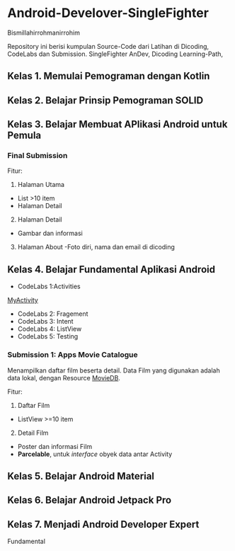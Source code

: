 # Android-Develover-SingleFighter
Bismillahirrohmanirrohim

Repository ini berisi kumpulan Source-Code dari Latihan di Dicoding, CodeLabs dan Submission.
SingleFighter AnDev,
Dicoding Learning-Path,

## Kelas 1. Memulai Pemograman dengan Kotlin

## Kelas 2. Belajar Prinsip Pemograman SOLID

## Kelas 3. Belajar Membuat APlikasi Android untuk Pemula

### Final Submission


Fitur:

1. Halaman Utama

- List >10 item
- Halaman Detail

2. Halaman Detail
- Gambar dan informasi
3. Halaman About
-Foto diri, nama dan email di dicoding

## Kelas 4. Belajar Fundamental Aplikasi Android
* CodeLabs 1:Activities

[MyActivity](https://photos.app.goo.gl/dcFQqMBrW5gSE4MGA)
* CodeLabs 2: Fragement
* CodeLabs 3: Intent
* CodeLabs 4: ListView
* CodeLabs 5: Testing

### Submission 1: Apps Movie Catalogue
Menampilkan daftar film beserta detail. Data Film yang digunakan adalah data lokal, 
dengan Resource [MovieDB](https://www.themoviedb.org/discover/movie).

Fitur:
1. Daftar Film
- ListView >=10 item
2. Detail Film
- Poster dan informasi Film 
- **Parcelable**, untuk *interface* obyek data antar Activity

## Kelas 5. Belajar Android Material

## Kelas 6. Belajar Android Jetpack Pro

## Kelas 7. Menjadi Android Developer Expert

Fundamental
